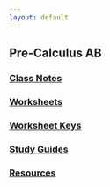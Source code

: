 ```yaml
---
layout: default
---
```


## Pre-Calculus AB


### [Class Notes](./notes/index.html)
### [Worksheets](./ws/index.html)
### [Worksheet Keys](./wskeys/index.html)
### [Study Guides](./guides/index.html)
### [Resources](./resources/index.html)

